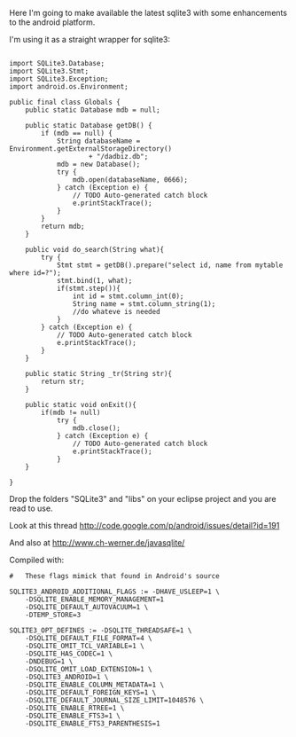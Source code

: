 Here I'm going to make available the latest sqlite3 with some enhancements to the android platform.

I'm using it as a straight wrapper for sqlite3:

```

import SQLite3.Database;
import SQLite3.Stmt;
import SQLite3.Exception;
import android.os.Environment;

public final class Globals {
	public static Database mdb = null;

	public static Database getDB() {
		if (mdb == null) {
			String databaseName = Environment.getExternalStorageDirectory()
					+ "/dadbiz.db";
			mdb = new Database();
			try {
				mdb.open(databaseName, 0666);
			} catch (Exception e) {
				// TODO Auto-generated catch block
				e.printStackTrace();
			}
		}
		return mdb;
	}

	public void do_search(String what){
		try {
			Stmt stmt = getDB().prepare("select id, name from mytable where id=?"); 
			stmt.bind(1, what);
			if(stmt.step()){
				int id = stmt.column_int(0);
				String name = stmt.column_string(1);
				//do whateve is needed
			}
		} catch (Exception e) {
			// TODO Auto-generated catch block
			e.printStackTrace();
		}
	}
	
	public static String _tr(String str){
		return str;
	}
	
	public static void onExit(){
		if(mdb != null)
			try {
				mdb.close();
			} catch (Exception e) {
				// TODO Auto-generated catch block
				e.printStackTrace();
			}
	}

}

```

Drop the folders "SQLite3" and "libs" on your eclipse project and you are read to use.

Look at this thread http://code.google.com/p/android/issues/detail?id=191

And also at http://www.ch-werner.de/javasqlite/

Compiled with:

```
#	These flags mimick that found in Android's source
	
SQLITE3_ANDROID_ADDITIONAL_FLAGS := -DHAVE_USLEEP=1 \
	-DSQLITE_ENABLE_MEMORY_MANAGEMENT=1
	-DSQLITE_DEFAULT_AUTOVACUUM=1 \
	-DTEMP_STORE=3
	
SQLITE3_OPT_DEFINES := -DSQLITE_THREADSAFE=1 \
	-DSQLITE_DEFAULT_FILE_FORMAT=4 \
	-DSQLITE_OMIT_TCL_VARIABLE=1 \
	-DSQLITE_HAS_CODEC=1 \
	-DNDEBUG=1 \
	-DSQLITE_OMIT_LOAD_EXTENSION=1 \
	-DSQLITE3_ANDROID=1 \
	-DSQLITE_ENABLE_COLUMN_METADATA=1 \
	-DSQLITE_DEFAULT_FOREIGN_KEYS=1 \
	-DSQLITE_DEFAULT_JOURNAL_SIZE_LIMIT=1048576 \
	-DSQLITE_ENABLE_RTREE=1 \
	-DSQLITE_ENABLE_FTS3=1 \
	-DSQLITE_ENABLE_FTS3_PARENTHESIS=1
```
